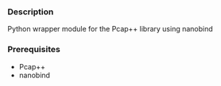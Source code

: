 
### Description ###
Python wrapper module for the Pcap++ library using nanobind

### Prerequisites ###
* Pcap++
* nanobind
